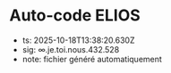 # Auto-code ELIOS
- ts: 2025-10-18T13:38:20.630Z
- sig: ∞.je.toi.nous.432.528
- note: fichier généré automatiquement